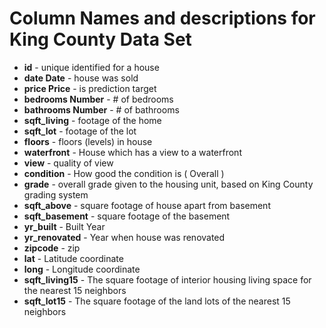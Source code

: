 # Column Names and descriptions for King County Data Set

- **id** - unique identified for a house
- **date Date** - house was sold
- **price Price** - is prediction target
- **bedrooms Number** - # of bedrooms
- **bathrooms Number** - # of bathrooms
- **sqft_living** - footage of the home
- **sqft_lot** - footage of the lot
- **floors** - floors (levels) in house
- **waterfront** - House which has a view to a waterfront
- **view** - quality of view
- **condition** - How good the condition is ( Overall )
- **grade** - overall grade given to the housing unit, based on King County grading system
- **sqft_above** - square footage of house apart from basement
- **sqft_basement** - square footage of the basement
- **yr_built** - Built Year
- **yr_renovated** - Year when house was renovated
- **zipcode** - zip
- **lat** - Latitude coordinate
- **long** - Longitude coordinate
- **sqft_living15** - The square footage of interior housing living space for the nearest 15 neighbors
- **sqft_lot15** - The square footage of the land lots of the nearest 15 neighbors
